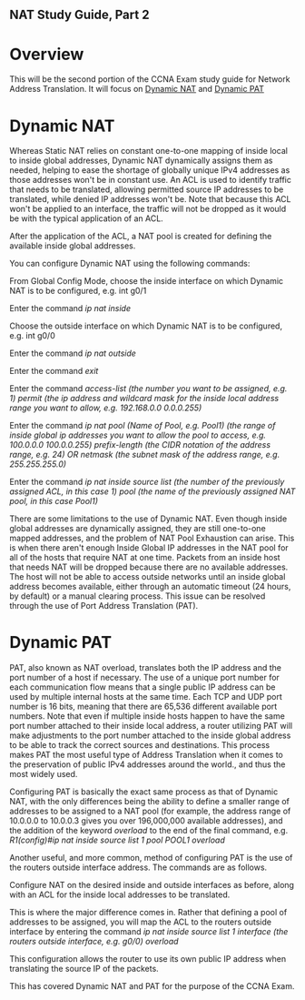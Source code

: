 ## NAT Study Guide, Part 2

# Overview

This will be the second portion of the CCNA Exam study guide for Network Address Translation. It will focus on [Dynamic NAT](#dynamic-nat) and [Dynamic PAT](#dynamic-pat)

# Dynamic NAT

Whereas Static NAT relies on constant one-to-one mapping of inside local to inside global addresses, Dynamic NAT dynamically assigns them as needed, helping to ease the shortage of globally unique IPv4 addresses as those addresses won't be in constant use. An ACL is used to identify traffic that needs to be translated, allowing permitted source IP addresses to be translated, while denied IP addresses won't be. Note that because this ACL won't be applied to an interface, the traffic will not be dropped as it would be with the typical application of an ACL. 

After the application of the ACL, a NAT pool is created for defining the available inside global addresses.

You can configure Dynamic NAT using the following commands:

From Global Config Mode, choose the inside interface on which Dynamic NAT is to be configured, e.g. int g0/1

Enter the command _ip nat inside_

Choose the outside interface on which Dynamic NAT is to be configured, e.g. int g0/0

Enter the command _ip nat outside_

Enter the command _exit_

Enter the command _access-list (the number you want to be assigned, e.g. 1) permit (the ip address and wildcard mask for the inside local address range you want to allow, e.g. 192.168.0.0 0.0.0.255)_

Enter the command _ip nat pool (Name of Pool, e.g. Pool1) (the range of inside global ip addresses you want to allow the pool to access, e.g. 100.0.0.0 100.0.0.255) prefix-length (the CIDR notation of the address range, e.g. 24) OR netmask (the subnet mask of the address range, e.g. 255.255.255.0)_

Enter the command _ip nat inside source list (the number of the previously assigned ACL, in this case 1) pool (the name of the previously assigned NAT pool, in this case Pool1)_

There are some limitations to the use of Dynamic NAT. Even though inside global addresses are dynamically assigned, they are still one-to-one mapped addresses, and the problem of NAT Pool Exhaustion can arise. This is when there aren't enough Inside Global IP addresses in the NAT pool for all of the hosts that require NAT at one time. Packets from an inside host that needs NAT will be dropped because there are no available addresses. The host will not be able to access outside networks until an inside global address becomes available, either through an automatic timeout (24 hours, by default) or a manual clearing process. This issue can be resolved through the use of Port Address Translation (PAT).

# Dynamic PAT 

PAT, also known as NAT overload, translates both the IP address and the port number of a host if necessary. The use of a unique port number for each communication flow means that a single public IP address can be used by multiple internal hosts at the same time. Each TCP and UDP port number is 16 bits, meaning that there are 65,536 different available port numbers. Note that even if multiple inside hosts happen to have the same port number attached to their inside local address, a router utilizing PAT will make adjustments to the port number attached to the inside global address to be able to track the correct sources and destinations. This process makes PAT the most useful type of Address Translation when it comes to the preservation of public IPv4 addresses around the world., and thus the most widely used.

Configuring PAT is basically the exact same process as that of Dynamic NAT, with the only differences being the ability to define a smaller range of addresses to be assigned to a NAT pool (for example, the address range of 10.0.0.0 to 10.0.0.3 gives you over 196,000,000 available addresses), and the addition of the keyword _overload_ to the end of the final command, e.g. _R1(config)#ip nat inside source list 1 pool POOL1 overload_

Another useful, and more common, method of configuring PAT is the use of the routers outside interface address. The commands are as follows.

Configure NAT on the desired inside and outside interfaces as before, along with an ACL for the inside local addresses to be translated. 

This is where the major difference comes in. Rather that defining a pool of addresses to be assigned, you will map the ACL to the routers outside interface by entering the command _ip nat inside source list 1 interface (the routers outside interface, e.g. g0/0) overload_

This configuration allows the router to use its own public IP address when translating the source IP of the packets.

This has covered Dynamic NAT and PAT for the purpose of the CCNA Exam.

